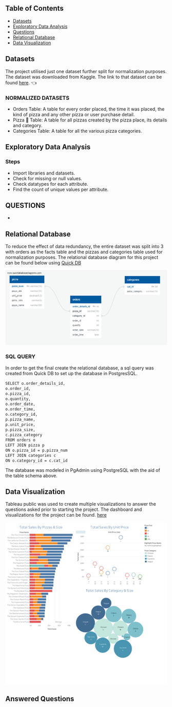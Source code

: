 ## Table of Contents
* [Datasets](#dataset)
* [Exploratory Data Analysis](#eda)
* [Questions](#questions)
* [Relational Database](#relational-database)
* [Data Visualization](#data-visualization)

## Datasets
The project utilised just one dataset further split for normalization purposes.
The dataset was downloaded from Kaggle. The link to that dataset can be found [here](https://www.kaggle.com/datasets/shilongzhuang/pizza-sales). :point_left:

### NORMALIZED DATASETS
- Orders Table: A table for every order placed, the time it was placed, the kind of pizza and any other pizza or user purchase detail.
- Pizza :pizza: Table: A table for all pizzas created by the pizza place, its details and category.
- Categories Table: A table for all the various pizza categories.

## Exploratory Data Analysis
### Steps
- Import libraries and datasets.
- Check for missing or null values.
- Check datatypes for each attribute.
- Find the count of unique values per attribute.

## QUESTIONS
- 

## Relational Database 
To reduce the effect of data redundancy, the entire dataset was split into 3 with orders as the facts table and the pizzas and categories table used for normalization purposes.
The relational database diagram for this project can be found below using [Quick DB](https://www.quickdatabasediagrams.com/)

![Pizza Sales Relational Database Diagram](./table%20schema.png)

### SQL QUERY
In order to get the final create the relational database, a sql query was created from Quick DB to set up the database in PostgresSQL.
```
SELECT o.order_details_id,
o.order_id,
o.pizza_id,
o.quantity,
o.order_date,
o.order_time,
o.category_id,
p.pizza_name,
p.unit_price,
p.pizza_size,
c.pizza_category
FROM orders o
LEFT JOIN pizza p 
ON o.pizza_id = p.pizza_num
LEFT JOIN categories c
ON o.category_id = c.cat_id
```

The database was modeled in PgAdmin using PostgreSQL with the aid of the table schema above.

## Data Visualization
Tableau public was used to create multiple visualizations to answer the questions asked prior to starting the project.
The dashboard and visualizations for the project can be found. [here](https://public.tableau.com/views/pizza_sales_16874426221130/TotalSales?:language=en-GB&:display_count=n&:origin=viz_share_link)

![Pizza Sales Tableau Visualization](./pizza_sales_tableau.png)

## Answered Questions